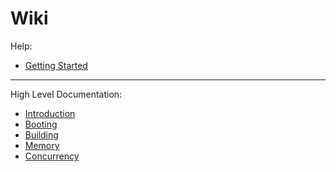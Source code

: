 # Wiki

Help:
* [Getting Started](./getting-started.md)

---

High Level Documentation:
* [Introduction](./introduction.md)
* [Booting](./boot.md)
* [Building](./build.md)
* [Memory](./memory.md)
* [Concurrency](./concurrency.md)
